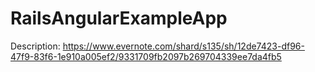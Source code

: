 # RailsAngularExampleApp

Description: https://www.evernote.com/shard/s135/sh/12de7423-df96-47f9-83f6-1e910a005ef2/9331709fb2097b269704339ee7da4fb5
